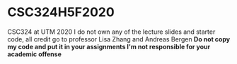 # CSC324H5F2020
CSC324 at UTM 2020
I do not own any of the lecture slides and starter code, all credit go to professor Lisa Zhang and Andreas Bergen
**Do not copy my code and put it in your assignments
I'm not responsible for your academic offense**
